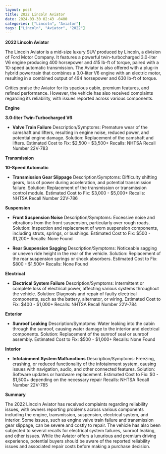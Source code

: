 ```yaml
---
layout: post
title: 2022 Lincoln Aviator
date: 2024-03-30 02:43 -0400
categories: ["Lincoln", "Aviator"]
tags: ["Lincoln", "Aviator", "2022"]
---
```

**2022 Lincoln Aviator**

The Lincoln Aviator is a mid-size luxury SUV produced by Lincoln, a division of Ford Motor Company. It features a powerful twin-turbocharged 3.0-liter V6 engine producing 400 horsepower and 415 lb-ft of torque, paired with a 10-speed automatic transmission. The Aviator is also offered with a plug-in hybrid powertrain that combines a 3.0-liter V6 engine with an electric motor, resulting in a combined output of 494 horsepower and 630 lb-ft of torque.

Critics praise the Aviator for its spacious cabin, premium features, and refined performance. However, the vehicle has also received complaints regarding its reliability, with issues reported across various components.

**Engine**

**3.0-liter Twin-Turbocharged V6**

* **Valve Train Failure**
Description/Symptoms: Premature wear of the camshaft and lifters, resulting in engine noise, reduced power, and potential engine damage.
Solution: Replacement of the camshaft and lifters.
Estimated Cost to Fix: $2,500 - $3,500+
Recalls: NHTSA Recall Number 22V-783

**Transmission**

**10-Speed Automatic**

* **Transmission Gear Slippage**
Description/Symptoms: Difficulty shifting gears, loss of power during acceleration, and potential transmission failure.
Solution: Replacement of the transmission or transmission control module.
Estimated Cost to Fix: $3,000 - $5,000+
Recalls: NHTSA Recall Number 22V-786

**Suspension**

* **Front Suspension Noise**
Description/Symptoms: Excessive noise and vibrations from the front suspension, particularly over rough roads.
Solution: Inspection and replacement of worn suspension components, including struts, springs, or bushings.
Estimated Cost to Fix: $500 - $1,200+
Recalls: None Found

* **Rear Suspension Sagging**
Description/Symptoms: Noticeable sagging or uneven ride height in the rear of the vehicle.
Solution: Replacement of the rear suspension springs or shock absorbers.
Estimated Cost to Fix: $800 - $1,500+
Recalls: None Found

**Electrical**

* **Electrical System Failure**
Description/Symptoms: Intermittent or complete loss of electrical power, affecting various systems throughout the vehicle.
Solution: Diagnosis and repair of faulty electrical components, such as the battery, alternator, or wiring.
Estimated Cost to Fix: $400 - $1,000+
Recalls: NHTSA Recall Number 22V-784

**Exterior**

* **Sunroof Leaking**
Description/Symptoms: Water leaking into the cabin through the sunroof, causing water damage to the interior and electrical components.
Solution: Replacement of the sunroof seal or sunroof assembly.
Estimated Cost to Fix: $500 - $1,000+
Recalls: None Found

**Interior**

* **Infotainment System Malfunctions**
Description/Symptoms: Freezing, crashing, or reduced functionality of the infotainment system, causing issues with navigation, audio, and other connected features.
Solution: Software updates or hardware replacement.
Estimated Cost to Fix: $0 - $1,500+ depending on the necessary repair
Recalls: NHTSA Recall Number 22V-785

**Summary**

The 2022 Lincoln Aviator has received complaints regarding reliability issues, with owners reporting problems across various components including the engine, transmission, suspension, electrical system, and interior. Some issues, such as engine valve train failure and transmission gear slippage, can be severe and costly to repair. The vehicle has also been subjected to several recalls for electrical system failures, sunroof leaking, and other issues. While the Aviator offers a luxurious and premium driving experience, potential buyers should be aware of the reported reliability issues and associated repair costs before making a purchase decision.
